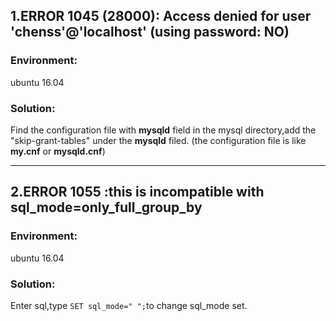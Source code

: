 
## 1.ERROR 1045 (28000): Access denied for user 'chenss'@'localhost' (using password: NO)
### Environment:
ubuntu 16.04
### Solution:
Find the configuration file with **mysqld** field in the mysql directory,add the "skip-grant-tables" under the **mysqld** filed.
(the configuration file is like **my.cnf** or **mysqld.cnf**)
***
## 2.ERROR 1055 :this is incompatible with sql_mode=only_full_group_by
### Environment:
ubuntu 16.04
### Solution:
Enter sql,type `SET sql_mode=" ";`to change sql_mode set.
